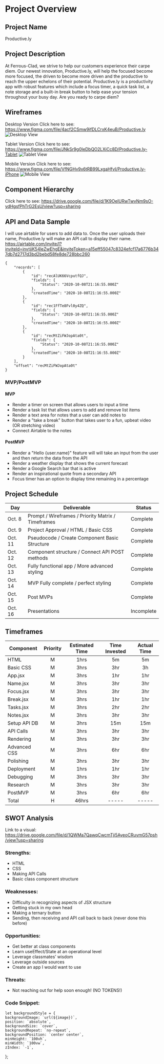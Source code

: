 # Project Overview

## Project Name

Productive.ly

## Project Description

At Ferrous-Clad, we strive to help our customers experience their carpe diem. Our newest innovation, Productive.ly, will help the focused become more focused, the driven to become more driven and the productive to reach the upper echelons of their potential. Productive.ly is a productivity app with robust features which include a focus timer, a quick task list, a note storage and a built-in break button to help ease your tension throughout your busy day. Are you ready to carpe diem?

## Wireframes

Desktop Version
Click here to see: https://www.figma.com/file/4acf2CSmw9ifDLCrxK4euB/Productive.ly
![Desktop View](https://www.figma.com/file/4acf2CSmw9ifDLCrxK4euB/Productive.ly)

Tablet Version
Click here to see: https://www.figma.com/file/JNkSr9g0IeDbQO2LXiCc8D/Productive.ly-Tablet
![Tablet View](https://www.figma.com/file/JNkSr9g0IeDbQO2LXiCc8D/Productive.ly-Tablet)

Mobile Version
Click here to see: https://www.figma.com/file/VfNGHv9x6tRB99LxgaHfvI/Productive.ly-iPhone
![Mobile View](https://www.figma.com/file/VfNGHv9x6tRB99LxgaHfvI/Productive.ly-iPhone)

## Component Hierarchy

Click here to see: https://drive.google.com/file/d/1K9OeIURwTwvNm9sO-ydHgsfPhTrG2EsU/view?usp=sharing

## API and Data Sample

I will use airtable for users to add data to. Once the user uploads their name, Productive.ly will make an API call to display their name.
https://airtable.com/invite/l?inviteId=invtjjK54leZwEhgE&inviteToken=a15eff55047c8324efcf17a6776b347db7d2717d3bd2bebd58fe8de728bbc260

```
{
    "records": [
        {
            "id": "recAlUK66VcputfQJ",
            "fields": {
                "Status": "2020-10-08T21:16:55.000Z"
            },
            "createdTime": "2020-10-08T21:16:55.000Z"
        },
        {
            "id": "rec1FfTe8Fvl0y4ZQ",
            "fields": {
                "Status": "2020-10-08T21:16:55.000Z"
            },
            "createdTime": "2020-10-08T21:16:55.000Z"
        },
        {
            "id": "recMtZiFWJopAta0t",
            "fields": {
                "Status": "2020-10-08T21:16:55.000Z"
            },
            "createdTime": "2020-10-08T21:16:55.000Z"
        }
    ],
    "offset": "recMtZiFWJopAta0t"
}
```

### MVP/PostMVP

#### MVP

- Render a timer on screen that allows users to input a time
- Render a task list that allows users to add and remove list items
- Render a text area for notes that a user can add notes to
- Render a "take a break" button that takes user to a fun, upbeat video (OR stretching video)
- Connect Airtable to the notes

#### PostMVP

- Render a "Hello {user.name}" feature will will take an input from the user and then return the data from the API
- Render a weather display that shows the current forecast
- Render a Google Search bar that is active
- Render an inspirational quote from a secondary API
- Focus timer has an option to display time remaining in a percentage

## Project Schedule

| Day     | Deliverable                                        | Status     |
| ------- | -------------------------------------------------- | ---------- |
| Oct. 8  | Prompt / Wireframes / Priority Matrix / Timeframes | Complete   |
| Oct. 9  | Project Approval / HTML / Basic CSS                | Complete   |
| Oct. 11 | Pseudocode / Create Component Basic Structure      | Complete   |
| Oct. 12 | Component structure / Connect API POST methods     | Complete   |
| Oct. 13 | Fully functional app / More advanced styling       | Complete   |
| Oct. 14 | MVP Fully complete / perfect styling               | Complete   |
| Oct. 15 | Post MVPs                                          | Complete   |
| Oct. 16 | Presentations                                      | Incomplete |

## Timeframes

| Component    | Priority | Estimated Time | Time Invested | Actual Time |
| ------------ | :------: | :------------: | :-----------: | :---------: |
| HTML         |    M     |      1hrs      |      5m       |     5m      |
| Basic CSS    |    M     |      3hrs      |      3hr      |     3h      |
| App.jsx      |    M     |      3hrs      |      1hr      |     1hr     |
| Name.jsx     |    M     |      3hrs      |      3hr      |     3hr     |
| Focus.jsx    |    M     |      3hrs      |      3hr      |     3hr     |
| Break.jsx    |    M     |      3hrs      |      1hr      |     1hr     |
| Tasks.jsx    |    M     |      3hrs      |      2hr      |     2hr     |
| Notes.jsx    |    M     |      3hrs      |      3hr      |     3hr     |
| Setup API DB |    M     |      3hrs      |      15m      |     15m     |
| API Calls    |    M     |      3hrs      |      3hr      |     3hr     |
| Rendering    |    M     |      3hrs      |      3hr      |     3hr     |
| Advanced CSS |    M     |      3hrs      |      6hr      |     6hr     |
| Polishing    |    M     |      3hrs      |      3hr      |     3hr     |
| Deployment   |    M     |      1hrs      |      1hr      |     1hr     |
| Debugging    |    M     |      3hrs      |      3hr      |     3hr     |
| Research     |    M     |      3hrs      |      3hr      |     3hr     |
| PostMVP      |    M     |      3hrs      |      6hr      |     6hr     |
| Total        |    H     |     46hrs      |     -----     |    -----    |

## SWOT Analysis

Link to a visual: https://drive.google.com/file/d/1QWMa7QawqCwcmTji5AyeoCRuymG57psh/view?usp=sharing

### Strengths:

- HTML
- CSS
- Making API Calls
- Basic class component structure

### Weaknesses:

- Difficulty in recognizing aspects of JSX structure
- Getting stuck in my own head
- Making a ternary button
- Sending, then receiving and API call back to back (never done this before)

### Opportunities:

- Get better at class components
- Learn useEffect/State at an operational level
- Leverage classmates’ wisdom
- Leverage outside sources
- Create an app I would want to use

### Threats:

- Not reaching out for help soon enough! (NO TOKENS!)

### Code Snippet:

    let backgroundStyle = {
    backgroundImage: `url(${image})`,
    position: `absolute`,
    backgroundSize: `cover`,
    backgroundRepeat: `no-repeat`,
    backgroundPosition: `center center`,
    minHeight: `100vh`,
    minWidth: `100vw`,
    zIndex: `-1`,

};
